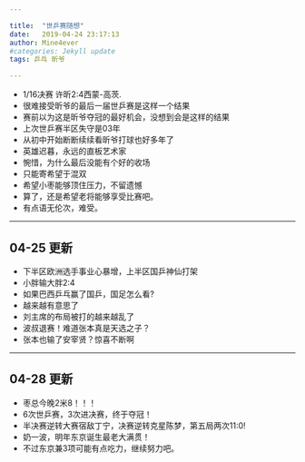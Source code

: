 ```yaml
---

title:  "世乒赛随想"
date:   2019-04-24 23:17:13
author: Mine4ever
#categories: Jekyll update
tags: 乒乓 昕爷

---
```

* 1/16决赛 许昕2:4西蒙-高茨.
* 很难接受昕爷的最后一届世乒赛是这样一个结果
* 赛前以为这是昕爷夺冠的最好机会，没想到会是这样的结果
* 上次世乒赛半区失守是03年
* 从初中开始断断续续看昕爷打球也好多年了
* 英雄迟暮，永远的直板艺术家
* 惋惜，为什么最后没能有个好的收场
* 只能寄希望于混双
* 希望小枣能够顶住压力，不留遗憾
* 算了，还是希望老将能够享受比赛吧。
* 有点语无伦次，难受。

-------------
04-25 更新
-------------
* 下半区欧洲选手事业心暴增，上半区国乒神仙打架
* 小胖输大胖2:4
* 如果巴西乒乓赢了国乒，国足怎么看?
* 越来越有意思了
* 刘主席的布局被打的越来越乱了
* 波叔退赛！难道张本真是天选之子？
* 张本也输了安宰贤？惊喜不断啊

-------------
04-28 更新
-------------
* 枣总今晚2米8！！！
* 6次世乒赛，3次进决赛，终于夺冠！
* 半决赛逆转大赛宿敌丁宁，决赛逆转克星陈梦，第五局两次11:0!
* 奶一波，明年东京诞生最老大满贯！
* 不过东京兼3项可能有点吃力，继续努力吧。

